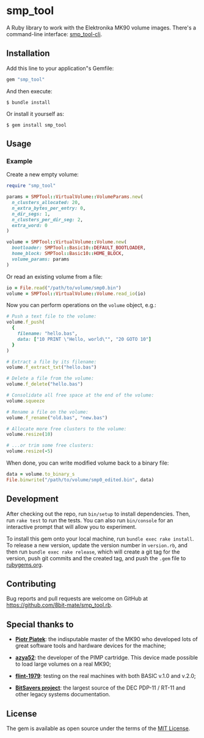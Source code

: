 # smp_tool

A Ruby library to work with the Elektronika MK90 volume images. There's a command-line interface: [smp_tool-cli](https://github.com/8bit-mate/smp_tool-cli.rb).

## Installation

Add this line to your application"s Gemfile:

```ruby
gem "smp_tool"
```

And then execute:

    $ bundle install

Or install it yourself as:

    $ gem install smp_tool

## Usage

### Example

Create a new empty volume:

```Ruby
require "smp_tool"

params = SMPTool::VirtualVolume::VolumeParams.new(
  n_clusters_allocated: 20,
  n_extra_bytes_per_entry: 0,
  n_dir_segs: 1,
  n_clusters_per_dir_seg: 2,
  extra_word: 0
)

volume = SMPTool::VirtualVolume::Volume.new(
  bootloader: SMPTool::Basic10::DEFAULT_BOOTLOADER,
  home_block: SMPTool::Basic10::HOME_BLOCK,
  volume_params: params
)
```

Or read an existing volume from a file:

```Ruby
io = File.read("/path/to/volume/smp0.bin")
volume = SMPTool::VirtualVolume::Volume.read_io(io)
```

Now you can perform operations on the `volume` object, e.g.:

```Ruby
# Push a text file to the volume:
volume.f_push(
  {
    filename: "hello.bas",
    data: ["10 PRINT \"Hello, world\"", "20 GOTO 10"]
  }
)

# Extract a file by its filename:
volume.f_extract_txt("hello.bas")

# Delete a file from the volume:
volume.f_delete("hello.bas")

# Consolidate all free space at the end of the volume:
volume.squeeze

# Rename a file on the volume:
volume.f_rename("old.bas", "new.bas")

# Allocate more free clusters to the volume:
volume.resize(10)

# ...or trim some free clusters:
volume.resize(-5)
```

When done, you can write modified volume back to a binary file:

```Ruby
data = volume.to_binary_s
File.binwrite("/path/to/volume/smp0_edited.bin", data)
```

## Development

After checking out the repo, run `bin/setup` to install dependencies. Then, run `rake test` to run the tests. You can also run `bin/console` for an interactive prompt that will allow you to experiment.

To install this gem onto your local machine, run `bundle exec rake install`. To release a new version, update the version number in `version.rb`, and then run `bundle exec rake release`, which will create a git tag for the version, push git commits and the created tag, and push the `.gem` file to [rubygems.org](https://rubygems.org).

## Contributing

Bug reports and pull requests are welcome on GitHub at https://github.com/8bit-mate/smp_tool.rb.

## Special thanks to

- **[Piotr Piatek](http://www.pisi.com.pl/piotr433/index.htm)**: the indisputable master of the MK90 who developed lots of great software tools and hardware devices for the machine;

- **[azya52](https://github.com/azya52/)**: the developer of the PIMP cartridge. This device made possible to load large volumes on a real MK90;

- **[flint-1979](https://phantom.sannata.org/memberlist.php?mode=viewprofile&u=6909)**: testing on the real machines with both BASIC v.1.0 and v.2.0;

- **[BitSavers project](http://www.bitsavers.org/)**: the largest source of the DEC PDP-11 / RT-11 and other legacy systems documentation.

## License

The gem is available as open source under the terms of the [MIT License](https://opensource.org/licenses/MIT).
